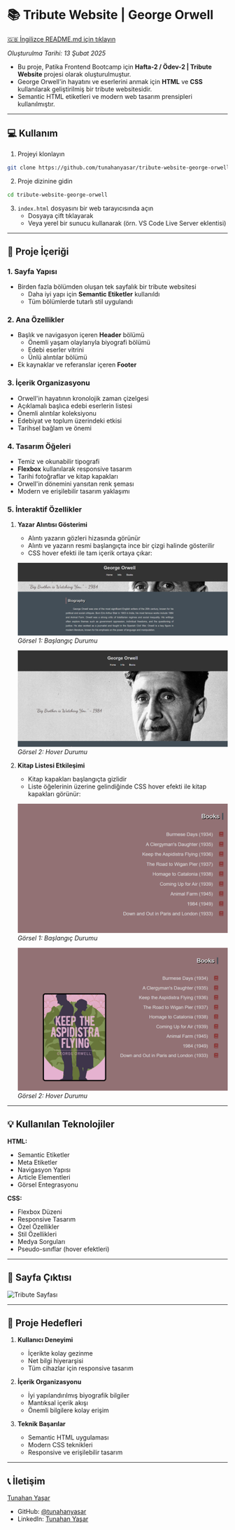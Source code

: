 # 📚 Tribute Website | George Orwell

[🇬🇧 İngilizce README.md için tıklayın](./README.md)

*Oluşturulma Tarihi: 13 Şubat 2025*

* Bu proje, Patika Frontend Bootcamp için **Hafta-2 / Ödev-2 | Tribute Website** projesi olarak oluşturulmuştur.
* George Orwell'in hayatını ve eserlerini anmak için **HTML** ve **CSS** kullanılarak geliştirilmiş bir tribute websitesidir.
* Semantic HTML etiketleri ve modern web tasarım prensipleri kullanılmıştır.

---

## :computer: Kullanım

1. Projeyi klonlayın
```bash
git clone https://github.com/tunahanyasar/tribute-website-george-orwell.git
```

2. Proje dizinine gidin
```bash
cd tribute-website-george-orwell
```

3. `index.html` dosyasını bir web tarayıcısında açın
   - Dosyaya çift tıklayarak
   - Veya yerel bir sunucu kullanarak (örn. VS Code Live Server eklentisi)

---

## 📜 Proje İçeriği

### 1. Sayfa Yapısı
- Birden fazla bölümden oluşan tek sayfalık bir tribute websitesi
  - Daha iyi yapı için **Semantic Etiketler** kullanıldı
  - Tüm bölümlerde tutarlı stil uygulandı

### 2. Ana Özellikler
- Başlık ve navigasyon içeren **Header** bölümü
  - Önemli yaşam olaylarıyla biyografi bölümü
  - Edebi eserler vitrini
  - Ünlü alıntılar bölümü
- Ek kaynaklar ve referanslar içeren **Footer**

### 3. İçerik Organizasyonu
- Orwell'in hayatının kronolojik zaman çizelgesi
- Açıklamalı başlıca edebi eserlerin listesi
- Önemli alıntılar koleksiyonu
- Edebiyat ve toplum üzerindeki etkisi
- Tarihsel bağlam ve önemi

### 4. Tasarım Öğeleri
- Temiz ve okunabilir tipografi
- **Flexbox** kullanılarak responsive tasarım
- Tarihi fotoğraflar ve kitap kapakları
- Orwell'in dönemini yansıtan renk şeması
- Modern ve erişilebilir tasarım yaklaşımı

### 5. İnteraktif Özellikler
1. **Yazar Alıntısı Gösterimi**
   - Alıntı yazarın gözleri hizasında görünür
   - Alıntı ve yazarın resmi başlangıçta ince bir çizgi halinde gösterilir
   - CSS hover efekti ile tam içerik ortaya çıkar:
   
   ![Image-Non](./img-page/image-non.png)
   *Görsel 1: Başlangıç Durumu*
   
   ![Image-Hover](./img-page/img-hover.png)
   *Görsel 2: Hover Durumu*

2. **Kitap Listesi Etkileşimi**
   - Kitap kapakları başlangıçta gizlidir
   - Liste öğelerinin üzerine gelindiğinde CSS hover efekti ile kitap kapakları görünür:
   
   ![Books-Non](./img-page/books-non.png)
   *Görsel 1: Başlangıç Durumu*
   
   ![Books](./img-page/books-hover.png)
   *Görsel 2: Hover Durumu*

---

## 💡 Kullanılan Teknolojiler

**HTML:**
* Semantic Etiketler
* Meta Etiketler
* Navigasyon Yapısı
* Article Elementleri
* Görsel Entegrasyonu

**CSS:**
* Flexbox Düzeni
* Responsive Tasarım
* Özel Özellikler
* Stil Özellikleri
* Medya Sorguları
* Pseudo-sınıflar (hover efektleri)

---

## 📸 Sayfa Çıktısı

![Tribute Sayfası](./img-page/tribute-page.png)

---

## 🎯 Proje Hedefleri

1. **Kullanıcı Deneyimi**
   - İçerikte kolay gezinme
   - Net bilgi hiyerarşisi
   - Tüm cihazlar için responsive tasarım

2. **İçerik Organizasyonu**
   - İyi yapılandırılmış biyografik bilgiler
   - Mantıksal içerik akışı
   - Önemli bilgilere kolay erişim

3. **Teknik Başarılar**
   - Semantic HTML uygulaması
   - Modern CSS teknikleri
   - Responsive ve erişilebilir tasarım

---

## 📞 İletişim

[Tunahan Yaşar](https://github.com/tunahanyasar)

* GitHub: [@tunahanyasar](https://github.com/tunahanyasar)
* LinkedIn: [Tunahan Yaşar](https://www.linkedin.com/in/tunahan-yasar/) 